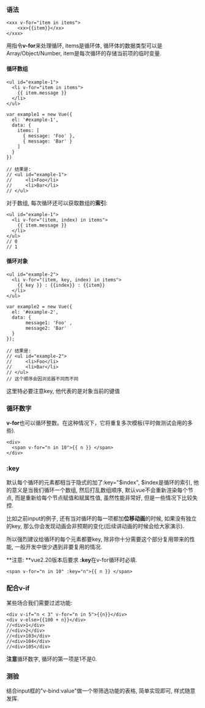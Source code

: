 ### 语法

```
<xxx v-for="item in items">
    <xx>{{item}}</xx>
</xxx>
```

用指令**v-for**来处理循环,  items是循环体, 循环体的数据类型可以是Array/Object/Number, item是每次循环的存储当前项的临时变量.

#### 循环数组

```
<ul id="example-1">
  <li v-for="item in items">
    {{ item.message }}
  </li>
</ul>
```

```
var example1 = new Vue({
  el: '#example-1',
  data: {
    items: [
      { message: 'Foo' },
      { message: 'Bar' }
    ]
  }
})

// 结果是:
// <ul id="example-1">
//     <li>Foo</li>
//     <li>Bar</li>
// </ul>
```

对于数组, 每次循环还可以获取数组的**索引**:

```
<ul id="example-1">
  <li v-for="(item, index) in items">
    {{ item.message }}
  </li>
</ul>
// 0
// 1
```

#### 循环对象

```
<ul id="example-2">
  <li v-for="(item, key, index) in items">
    {{ key }} : {{index}} : {{item}}
  </li>
</ul>
```

```
var example2 = new Vue({
  el: '#example-2',
  data: {
       message1: 'Foo' ,
       message2: 'Bar'
  }
});

// 结果是: 
// <ul id="example-2">
//     <li>Foo</li>
//     <li>Bar</li>
// </ul>
// 这个顺序会因浏览器不同而不同
```

这里特必要注意key, 他代表的是对象当前的键值

### 循环数字

**v-for**也可以循环整数。在这种情况下，它将重复多次模板\(平时做测试会用的多些\).

```
<div>
  <span v-for="n in 10">{{ n }} </span>
</div>
```

### :key

默认每个循环的元素都相当于隐式的加了:key="$index", $index是循环的索引, 他的意义是当我们循环一个数组, 然后打乱数组顺序, 默认vue不会重新渲染每个节点, 而是重新给每个节点赋值和赋属性值, 虽然性能非常好, 但是一些情况下比较失控.

比如之前input的例子, 还有当对循环的每一项都加**位移动画**的时候, 如果没有独立的key, 那么你会发现动画会非预期的变化\(后续讲动画的时候会给大家演示\).

所以强烈建议给循环的每个元素都要key, 除非你十分需要这个部分复用带来的性能, 一般开发中很少遇到非要复用的情况.

**注意: **vue2.20版本后要求 **:key**在v-for循环时必填.

```
<span v-for="n in 10" :key="n">{{ n }} </span>
```

### 配合v-if

某些场合我们需要过滤功能:

```
<div v-if="n < 3" v-for="n in 5">{{n}}</div>
<div v-else>{{100 + n}}</div>
//<div>1</div>
//<div>2</div>
//<div>103</div>
//<div>104</div>
//<div>105</div>
```

**注意**循环数字, 循环的第一项是1不是0.

### 测验

结合input框的"v-bind:value"做一个带筛选功能的表格, 简单实现即可, 样式随意发挥.


